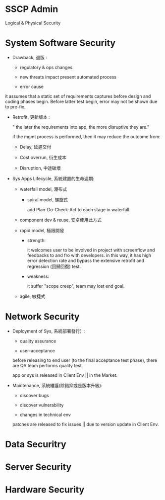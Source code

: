 # SSCP Admin

Logical & Physical Security


# System Software Security

* Drawback, 退版 :

  * regulatory & ops changes
  
  * new threats impact present automated process

  * error cause

 it assumes that a static set of requirements captures before design and coding phases begin. Before latter test begin, error may not be shown due to pre-fix. 

* Retrofit, 更新版本 :

  " the later the requirements into app, the more disruptive they are."

  if the mgmt process is performed, then it may reduce the outcome from:
  
  * Delay, 延遲交付
  
  * Cost overrun, 衍生成本
  
  * Disruption, 中途破壞
  
* Sys Apps Lifecycle, 系統建置的生命週期:

  * waterfall model, 瀑布式
  
      * spiral model, 螺旋式
      
          add Plan-Do-Check-Act to each stage in waterfall.
  
  * component dev & reuse, 安卓使用此方式
  
  * rapid model, 極限開發
  
       * strength:
       
           it  welcomes user to be involved in project with screenflow and feedbacks to and fro with developers. in this way, it has high error detection rate and bypass the extensive retrofit and regression (回歸回復) test.
       
       * weakness:
       
           it suffer "scope creep", team may lost end goal.
  
  * agile, 敏捷式
  
  
# Network Security

* Deployment of Sys, 系統部署發行）:

    * quality assurance
    
    * user-acceptance

  before releasing to end user (to the final acceptance test phase), there are QA team performs quality test.

  app or sys is released in Client Env || in the Market.

* Maintenance, 系統維護(除錯抑或是版本升級):

   * discover bugs
   
   * discover vulnerability
   
   * changes in technical env

  patches are released to fix issues || due to version update in Client Env.
  
  
# Data Securitry

# Server Security

# Hardware Security









